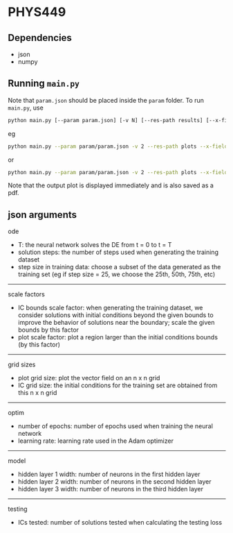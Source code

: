 # PHYS449

## Dependencies

- json
- numpy

## Running `main.py`

Note that `param.json` should be placed inside the `param` folder. To run `main.py`, use

```sh
python main.py [--param param.json] [-v N] [--res-path results] [--x-field x**2] [--y-field y**2] [--lb LB] [--ub UB] [--n-tests N_TESTS]
```
eg
```sh
python main.py --param param/param.json -v 2 --res-path plots --x-field "-y/np.sqrt(x**2 + y**2)" --y-field "x/np.sqrt(x**2 + y**2)" --lb -1.0 --ub 1.0 --n-tests 3
```

or
```sh
python main.py --param param/param.json -v 2 --res-path plots --x-field "np.sin(np.pi*x) + np.sin(np.pi*y)" --y-field "np.cos(np.pi*y)" --lb -1.0 --ub 1.0 --n-tests 3
```

Note that the output plot is displayed immediately and is also saved as a pdf.
## json arguments

ode
- T: the neural network solves the DE from t = 0 to t = T
- solution steps: the number of steps used when generating the training dataset
- step size in training data: choose a subset of the data generated as the training set (eg if step size = 25, we choose the 25th, 50th, 75th, etc)
--------------------------------------------------------------------------------------------------------------------------------------
scale factors
- IC bounds scale factor: when generating the training dataset, we consider solutions with initial conditions beyond the given bounds to improve the behavior of solutions near the boundary; scale the given bounds by this factor
- plot scale factor: plot a region larger than the initial conditions bounds (by this factor)
--------------------------------------------------------------------------------------------------------------------------------------
grid sizes
- plot grid size: plot the vector field on an n x n grid
- IC grid size: the initial conditions for the training set are obtained from this n x n grid
--------------------------------------------------------------------------------------------------------------------------------------
optim
- number of epochs: number of epochs used when training the neural network
- learning rate: learning rate used in the Adam optimizer
--------------------------------------------------------------------------------------------------------------------------------------
model
- hidden layer 1 width: number of neurons in the first hidden layer
- hidden layer 2 width: number of neurons in the second hidden layer
- hidden layer 3 width: number of neurons in the third hidden layer
--------------------------------------------------------------------------------------------------------------------------------------
testing
- ICs tested: number of solutions tested when calculating the testing loss
